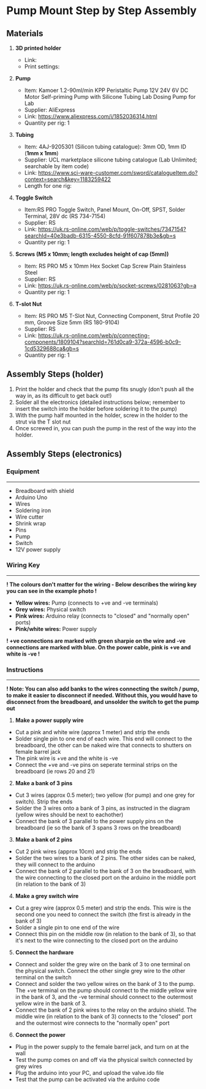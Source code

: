 # Pump Mount Step by Step Assembly 

## Materials 
1. **3D printed holder**
    - Link:
    - Print settings:
2. **Pump**
    - Item: Kamoer 1.2-90ml/min KPP Peristaltic Pump 12V 24V 6V DC Motor Self-priming Pump with Silicone Tubing Lab Dosing Pump for Lab
    - Supplier: AliExpress
    - Link: https://www.aliexpress.com/i/1852036314.html
    - Quantity per rig: 1

3. **Tubing**
    - Item: 4AJ-9205301 (Silicon tubing catalogue): 3mm OD, 1mm ID (**1mm x 1mm**)
    - Supplier: UCL marketplace silicone tubing catalogue (Lab Unlimited; searchable by item code)
    - Link: https://www.sci-ware-customer.com/sword/catalogueItem.do?context=search&key=1183259422
    - Length for one rig:


3. **Toggle Switch**
    - Item:RS PRO Toggle Switch, Panel Mount, On-Off, SPST, Solder Terminal, 28V dc (RS 734-7154)
    - Supplier: RS
    - Link: https://uk.rs-online.com/web/p/toggle-switches/7347154?searchId=40e3badb-6315-4550-8cfd-91f607878b3e&gb=s
    - Quantity per rig: 1
4. **Screws (M5 x 10mm; length excludes height of cap (5mm))**
    - Item: RS PRO M5 x 10mm Hex Socket Cap Screw Plain Stainless Steel
    - Supplier: RS
    - Link: https://uk.rs-online.com/web/p/socket-screws/0281063?gb=a
    - Quantity per rig: 1
5. **T-slot Nut** 
    - Item: RS PRO M5 T-Slot Nut, Connecting Component, Strut Profile 20 mm, Groove Size 5mm (RS 180-9104)
    - Supplier: RS
    - Link: https://uk.rs-online.com/web/p/connecting-components/1809104?searchId=761d0ca9-372a-4596-b0c9-1cd5329688ca&gb=s
    - Quantity per rig: 1

## Assembly Steps (holder)

1. Print the holder and check that the pump fits snugly (don't push all the way in, as its difficult to get back out!)
2. Solder all the electronics (detailed instructions below; remember to insert the switch into the holder before soldering it to the pump)
3. With the pump half mounted in the holder, screw in the holder to the strut via the T slot nut
4. Once screwed in, you can push the pump in the rest of the way into the holder. 

## Assembly Steps (electronics)

 ### Equipment
---
- Breadboard with shield
- Arduino Uno
- Wires
- Soldering iron
- Wire cutter
- Shrink wrap
- Pins
- Pump
- Switch
- 12V power supply 

### Wiring Key
---
**! The colours don't matter for the wiring - Below describes the wiring key you can see in the example photo !**

- **Yellow wires:** Pump (connects to +ve and -ve terminals)
- **Grey wires:** Physical switch
- **Pink wires:** Arduino relay (connects to "closed" and "normally open" ports)
- **Pink/white wires:** Power supply

**! +ve connections are marked with green sharpie on the wire and -ve connections are marked with blue. On the power cable, pink is +ve and white is -ve !**

### Instructions
---
**! Note: You can also add banks to the wires connecting the switch / pump, to make it easier to disconnect if needed. Without this, you would have to disconnect from the breadboard, and unsolder the switch to get the pump out**
1. **Make a power supply wire**
- Cut a pink and white wire (approx 1 meter) and strip the ends
- Solder single pin to one end of each wire. This end will connect to the breadboard, the other can be naked wire that connects to shutters on female barrel jack
- The pink wire is +ve and the white is -ve
- Connect the +ve and -ve pins on seperate terminal strips on the breadboard (ie rows 20 and 21)

2. **Make a bank of 3 pins**
- Cut 3 wires (approx 0.5 meter); two yellow (for pump) and one grey for switch). Strip the ends
- Solder the 3 wires onto a bank of 3 pins, as instructed in the diagram (yellow wires should be next to eachother)
- Connect the bank of 3 parallel to the power supply pins on the breadboard (ie so the bank of 3 spans 3 rows on the breadboard)

3. **Make a bank of 2 pins**
- Cut 2 pink wires (approx 10cm) and strip the ends
- Solder the two wires to a bank of 2 pins. The other sides can be naked, they will connect to the arduino
- Connect the bank of 2 parallel to the bank of 3 on the breadboard, with the wire connecting to the closed port on the arduino in the middle port (in relation to the bank of 3)

4. **Make a grey switch wire**
- Cut a grey wire (approx 0.5 meter) and strip the ends. This wire is the second one you need to connect the switch (the first is already in the bank of 3)
- Solder a single pin to one end of the wire
- Connect this pin on the middle row (in relation to the bank of 3), so that it's next to the wire connecting to the closed port on the arduino

5. **Connect the hardware**
- Connect and solder the grey wire on the bank of 3 to one terminal on the physical switch. Connect the other single grey wire to the other terminal on the switch
- Connect and solder the two yellow wires on the bank of 3 to the pump. The +ve terminal on the pump should connect to the middle yellow wire in the bank of 3, and the -ve terminal should connect to the outermost yellow wire in the bank of 3.
- Connect the bank of 2 pink wires to the relay on the arduino shield. The middle wire (in relation to the bank of 3) connects to the "closed" port and the outermost wire connects to the "normally open" port

6. **Connect the power**
- Plug in the power supply to the female barrel jack, and turn on at the wall
- Test the pump comes on and off via the physical switch connected by grey wires
- Plug the arduino into your PC, and upload the valve.ido file
- Test that the pump can be activated via the arduino code

